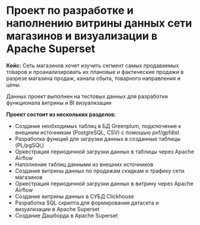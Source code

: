 # Проект по разработке и наполнению витрины данных сети магазинов и визуализации в Apache Superset

**Кейс:** Сеть магазинов хочет изучить сегмент самых продаваемых товаров и проанализировать их плановые и фактические продажи 
в разрезе магазина продаж, канала сбыта, товарного направления и цены.

Данных проект выполнен на тестовых данных для разработки функционала витрины и BI визуализации 

**Проект состоит из нескольких разделов:**

- Создание необходимых таблиц в БД Greenplum, подключение к внешним источникам (PostgreSQL, CSV) c помошью pxf/gpfdist
- Разработка функций для загрузки данных в созданные таблицы (PL/pgSQL)
- Оркестрация периодичной загрузки данных в таблицы через Apache Airflow
- Наполнение таблиц данными из внешних источников 
- Создание витрины данных по продажам скидкам и трафику сети магазинов
- Оркестрация периодичной загрузки данных в витрину через Apache Airflow
- Создание витрины данных в СУБД Clickhouse
- Разработка SQL скрипта для формирования датасета и визуализации в Apache Superset
- Создание Дашборда в Apache Superset
